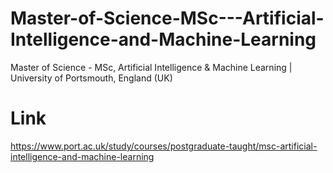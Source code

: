 # Master-of-Science-MSc---Artificial-Intelligence-and-Machine-Learning
Master of Science - MSc, Artificial Intelligence &amp; Machine Learning | University of Portsmouth, England (UK)

# Link
https://www.port.ac.uk/study/courses/postgraduate-taught/msc-artificial-intelligence-and-machine-learning

